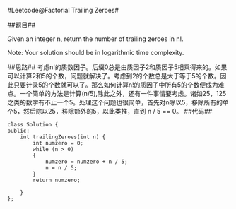 #Leetcode@Factorial Trailing Zeroes#

##题目##

Given an integer n, return the number of trailing zeroes in n!.

Note: Your solution should be in logarithmic time complexity.

##思路##
考虑n!的质数因子。后缀0总是由质因子2和质因子5相乘得来的。如果可以计算2和5的个数，问题就解决了。考虑到2的个数总是大于等于5的个数。因此只要计录5的个数就可以了。那么如何计算n!的质因子中所有5的个数便成为难点。一个简单的方法是计算(n/5),除此之外，还有一件事情要考虑。诸如25，125之类的数字有不止一个5。处理这个问题也很简单，首先对n除以5，移除所有的单个5，然后除以25，移除额外的5，以此类推，直到 n / 5 == 0。
##代码##

	class Solution {
	public:
    	int trailingZeroes(int n) {
        	int numzero = 0;
        	while (n > 0)
        	{
            	numzero = numzero + n / 5;
            	n = n / 5;
        	}
        	return numzero;
    	
		}
	}; 
